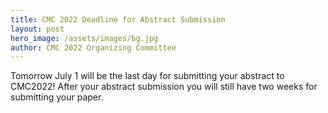 ```yaml
---
title: CMC 2022 Deadline for Abstract Submission
layout: post
hero_image: /assets/images/bg.jpg
author: CMC 2022 Organizing Committee
---
```


Tomorrow July 1 will be the last day for submitting your abstract to CMC2022! After your abstract submission you will still have two weeks for submitting your paper.
